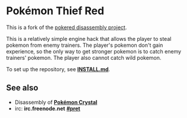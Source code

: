 # Pokémon Thief Red

This is a fork of the [pokered disassembly project](https://github.com/iimarckus/pokered).

This is a relatively simple engine hack that allows the player to steal pokemon from enemy trainers. The player's pokemon don't gain experience, so the only way to get stronger pokemon is to catch enemy trainers' pokemon. The player also cannot catch wild pokemon.

To set up the repository, see [**INSTALL.md**](INSTALL.md).

## See also

* Disassembly of [**Pokémon Crystal**][pokecrystal]
* irc: **irc.freenode.net** [**#pret**][irc]

[pokecrystal]: https://github.com/kanzure/pokecrystal
[irc]: https://kiwiirc.com/client/irc.freenode.net/?#pret
